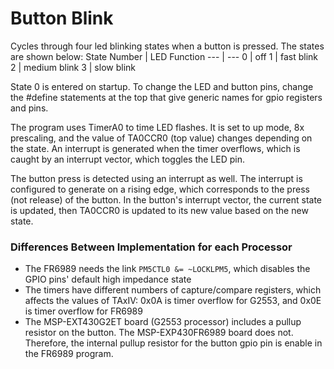 # Button Blink
Cycles through four led blinking states when a button is pressed. The states are shown below:
State Number | LED Function
--- | ---
0 | off
1 | fast blink
2 | medium blink
3 | slow blink

State 0 is entered on startup. To change the LED and button pins, change the #define statements at the top that give generic names for gpio registers and pins.

The program uses TimerA0 to time LED flashes. It is set to up mode, 8x prescaling, and the value of TA0CCR0 (top value) changes depending on the state. An interrupt is generated when the timer overflows, which is caught by an interrupt vector, which toggles the LED pin.

The button press is detected using an interrupt as well. The interrupt is configured to generate on a rising edge, which corresponds to the press (not release) of the button. In the button's interrupt vector, the current state is updated, then TA0CCR0 is updated to its new value based on the new state.

### Differences Between Implementation for each Processor
- The FR6989 needs the link `PM5CTL0 &= ~LOCKLPM5`, which disables the GPIO pins' default high impedance state
- The timers have different numbers of capture/compare registers, which affects the values of TAxIV: 0x0A is timer overflow for G2553, and 0x0E is timer overflow for FR6989
- The MSP-EXT430G2ET board (G2553 processor) includes a pullup resistor on the button. The MSP-EXP430FR6989 board does not. Therefore, the internal pullup resistor for the button gpio pin is enable in the FR6989 program.
